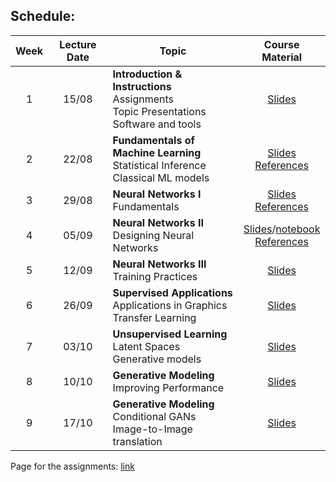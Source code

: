 ## Schedule:


| Week | Lecture Date | Topic | Course Material |
| :--: | :----------: | ----- | :-------------: |
| 1 | 15/08 | **Introduction & Instructions**<br> Assignments<br> Topic Presentations<br> Software and tools | [Slides](slides/class_0_Introduction.pdf) |
| 2 | 22/08 | **Fundamentals of Machine Learning**<br> Statistical Inference<br> Classical ML models | [Slides](slides/class_1_Machine-Learning.pdf)<br> [References](docs/ref.md#lec1) |
| 3 | 29/08 | **Neural Networks I**<br>Fundamentals | [Slides](slides/lecture_2_NN_I.pdf)<br> [References](docs/ref.md#lec2) |
| 4 | 05/09 | **Neural Networks II**<br> Designing Neural Networks | [Slides](slides/lecture_3_NN_II.pdf)/[notebook](docs/pytorch-presentation.html) <br> [References](docs/ref.md#lec3)|
| 5 | 12/09 | **Neural Networks III**<br> Training Practices | [Slides](slides/lecture_4_NN_III.pdf) |
| 6 | 26/09 | **Supervised Applications**<br> Applications in Graphics <br> Transfer Learning | [Slides](slides/lecture_5_Transfer.pdf) |
| 7 | 03/10 | **Unsupervised Learning**<br> Latent Spaces<br> Generative models| [Slides](slides/lecture_6_GenMod.pdf) |
| 8 | 10/10 | **Generative Modeling**<br> Improving Performance | [Slides](slides/lecture_7_GANPractice.pdf)  |
| 9 | 17/10 | **Generative Modeling**<br> Conditional GANs<br> Image-to-Image translation | [Slides](slides/lecture_8_GANCond.pdf) |

Page for the assignments: [link](https://daniel-yukimura.github.io/assingments-image-processing-lab/)
